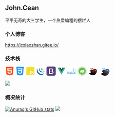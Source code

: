 ## John.Cean
平平无奇的大三学生，一个热爱编程的摆烂人

### 个人博客
<a href="https://jcxiaozhan.gitee.io/" target="_blank">https://jcxiaozhan.gitee.io/</a>

### 技术栈

<a href="https://www.runoob.com/html/html5-intro.html" target="_blank"><img height="30" src="./images/html.svg"></a>
<a href="https://www.runoob.com/css3/css3-tutorial.html" target="_blank"><img height="30" src="./images/css.svg"></a>
<a href="https://www.runoob.com/js/js-tutorial.html" target="_blank"><img height="30" src="./images/JavaScript.svg"></a>
<a href="https://jquery.com/" target="_blank"><img height="30" src="./images/jQuery.svg"></a>
<a href="http://bs4.vx.link/" target="_blank"><img height="30" src="./images/Bootstrap.svg"></a>
<a href="https://cn.vuejs.org/" target="_blank"><img height="30" src="./images/Vue.svg"></a>
<a href="https://www.mysql.com/" target="_blank"><img height="30" src="./images/mysql.svg"></a>
<a href="https://spring.io/" target="_blank"><img height="30" src="./images/spring.svg"></a>
<a href="https://mybatis.org/mybatis-3/zh/index.html" target="_blank"><img height="30" src="./images/mybatis.jpg"></a>
<a href="https://baomidou.com/" target="_blank"><img height="26" src="./images/mybatis-plus.svg"></a>

<img src="https://s1.328888.xyz/2022/08/25/wZZPJ.gif" height="250">

### 概况统计
[![Anurag's GitHub stats](https://github-readme-stats.vercel.app/api?username=jcxiaozhan0403&show_icons=true&theme=tokyonight)](https://github.com/anuraghazra/github-readme-stats)
[![](https://activity-graph.herokuapp.com/graph?username=jcxiaozhan0403&theme=dracula)](https://github.com/ashutosh00710/github-readme-activity-graph)

